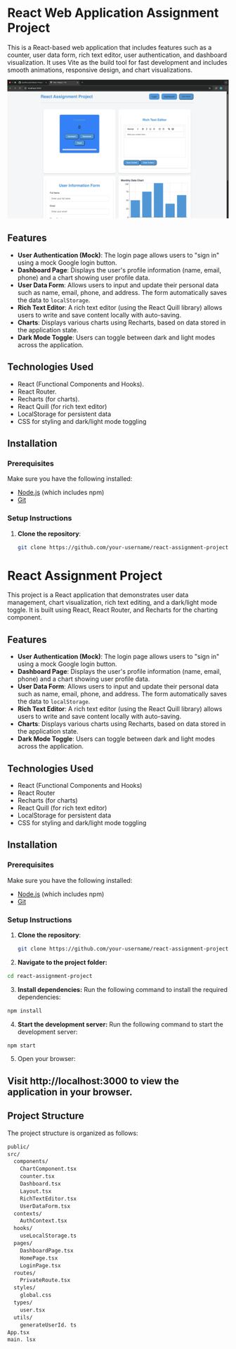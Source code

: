 # React Web Application Assignment Project

This is a React-based web application that includes features such as a counter, user data form, rich text editor, user authentication, and dashboard visualization. It uses Vite as the build tool for fast development and includes smooth animations, responsive design, and chart visualizations.

![Screenshot of Dashboard Page](src/assets/DashBoard-Page.png)

## Features

- **User Authentication (Mock)**: The login page allows users to "sign in" using a mock Google login button.
- **Dashboard Page**: Displays the user's profile information (name, email, phone) and a chart showing user profile data.
- **User Data Form**: Allows users to input and update their personal data such as name, email, phone, and address. The form automatically saves the data to `localStorage`.
- **Rich Text Editor**: A rich text editor (using the React Quill library) allows users to write and save content locally with auto-saving.
- **Charts**: Displays various charts using Recharts, based on data stored in the application state.
- **Dark Mode Toggle**: Users can toggle between dark and light modes across the application.

## Technologies Used

- React (Functional Components and Hooks).
- React Router.
- Recharts (for charts).
- React Quill (for rich text editor)
- LocalStorage for persistent data
- CSS for styling and dark/light mode toggling

## Installation

### Prerequisites

Make sure you have the following installed:

- [Node.js](https://nodejs.org/en/) (which includes npm)
- [Git](https://git-scm.com/)

### Setup Instructions

1. **Clone the repository**:

   ```bash
   git clone https://github.com/your-username/react-assignment-project.git
   ```

# React Assignment Project

This project is a React application that demonstrates user data management, chart visualization, rich text editing, and a dark/light mode toggle. It is built using React, React Router, and Recharts for the charting component.

## Features

- **User Authentication (Mock)**: The login page allows users to "sign in" using a mock Google login button.
- **Dashboard Page**: Displays the user's profile information (name, email, phone) and a chart showing user profile data.
- **User Data Form**: Allows users to input and update their personal data such as name, email, phone, and address. The form automatically saves the data to `localStorage`.
- **Rich Text Editor**: A rich text editor (using the React Quill library) allows users to write and save content locally with auto-saving.
- **Charts**: Displays various charts using Recharts, based on data stored in the application state.
- **Dark Mode Toggle**: Users can toggle between dark and light modes across the application.

## Technologies Used

- React (Functional Components and Hooks)
- React Router
- Recharts (for charts)
- React Quill (for rich text editor)
- LocalStorage for persistent data
- CSS for styling and dark/light mode toggling

## Installation

### Prerequisites

Make sure you have the following installed:

- [Node.js](https://nodejs.org/en/) (which includes npm)
- [Git](https://git-scm.com/)

### Setup Instructions

1. **Clone the repository**:

   ```bash
   git clone https://github.com/your-username/react-assignment-project.git

   ```

2. **Navigate to the project folder:**

```bash
cd react-assignment-project
```

3. **Install dependencies:**
   Run the following command to install the required dependencies:

```bash
npm install
```

4. **Start the development server:**
   Run the following command to start the development server:

```bash
npm start
```

5. Open your browser:

## Visit http://localhost:3000 to view the application in your browser.

## Project Structure

The project structure is organized as follows:

```bash
public/
src/
  components/
    ChartComponent.tsx
    counter.tsx
    Dashboard.tsx
    Layout.tsx
    RichTextEditor.tsx
    UserDataForm.tsx
  contexts/
    AuthContext.tsx
  hooks/
    useLocalStorage.ts
  pages/
    DashboardPage.tsx
    HomePage.tsx
    LoginPage.tsx
  routes/
    PrivateRoute.tsx
  styles/
    global.css
  types/
    user.tsx
  utils/
    generateUserId. ts
App.tsx
main. lsx
```
